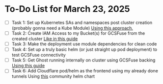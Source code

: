# To-Do List for March 23, 2025
- [ ] Task 1: Set up Kubernetes SAs and namespaces post cluster creation (probably gonna need a Kube Module) [Using this approach.](https://cloud.google.com/kubernetes-engine/docs/how-to/cloud-storage-fuse-csi-driver-setup#authentication)
- [ ] Task 2: Create IAM Access to my Bucket(s) for GCSFuse from the created cluster [Like in this guide](https://cloud.google.com/kubernetes-engine/docs/how-to/persistent-volumes/cloud-storage-fuse-csi-driver)
- [ ] Task 3: Make the deployment use module dependencies for clean code
- [ ] Task 4: Set up a truly basic helm (or just straight up pod deployment) to test GCSFuse connectivity
- [ ] Task 5: Get Ghost running internally on cluster using GCSFuse backing [Using this guide](https://github.com/bitnami/charts/tree/main/bitnami/ghost/#installing-the-chart)
- [ ] Task 6: Add Cloudflare pod/helm as the frontend using my already done tunnels Using [this](https://github.com/community-charts/helm-charts/tree/main/charts/cloudflared) community helm chart